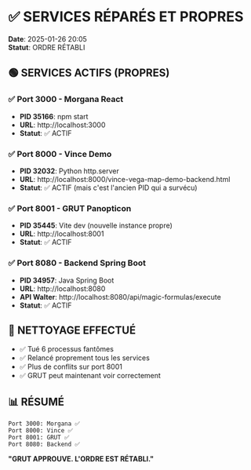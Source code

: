 # ✅ SERVICES RÉPARÉS ET PROPRES

**Date**: 2025-01-26 20:05  
**Statut**: ORDRE RÉTABLI

## 🟢 SERVICES ACTIFS (PROPRES)

### ✅ Port 3000 - Morgana React
- **PID 35166**: npm start
- **URL**: http://localhost:3000
- **Statut**: ✅ ACTIF

### ✅ Port 8000 - Vince Demo  
- **PID 32032**: Python http.server
- **URL**: http://localhost:8000/vince-vega-map-demo-backend.html
- **Statut**: ✅ ACTIF (mais c'est l'ancien PID qui a survécu)

### ✅ Port 8001 - GRUT Panopticon
- **PID 35445**: Vite dev (nouvelle instance propre)
- **URL**: http://localhost:8001
- **Statut**: ✅ ACTIF

### ✅ Port 8080 - Backend Spring Boot
- **PID 34957**: Java Spring Boot  
- **URL**: http://localhost:8080
- **API Walter**: http://localhost:8080/api/magic-formulas/execute
- **Statut**: ✅ ACTIF

## 🧹 NETTOYAGE EFFECTUÉ

- ✅ Tué 6 processus fantômes
- ✅ Relancé proprement tous les services
- ✅ Plus de conflits sur port 8001
- ✅ GRUT peut maintenant voir correctement

## 📊 RÉSUMÉ

```
Port 3000: Morgana ✅
Port 8000: Vince ✅  
Port 8001: GRUT ✅
Port 8080: Backend ✅
```

**"GRUT APPROUVE. L'ORDRE EST RÉTABLI."** 
